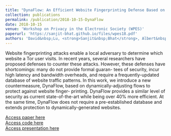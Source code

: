 ```yaml
---
title: "DynaFlow: An Efficient Website Fingerprinting Defense Based on Dynamically-Adjusting Flows"
collection: publications
permalink: /publication/2018-10-15-DynaFlow
date: 2018-10-15
venue: 'Workshop on Privacy in the Electronic Society (WPES)'
paperurl: 'https://sanjit-bhat.github.io/files/wpes18.pdf'
authors: 'David&nbsp;Lu, <strong>Sanjit&nbsp;Bhat</strong>, Albert&nbsp;Kwon, Srinivas&nbsp;Devadas'
---
```

Website fingerprinting attacks enable a local adversary to determine which website a Tor user visits. In recent years, several researchers have proposed defenses to counter these attacks. However, these defenses have shortcomings: many do not provide formal guaran- tees of security, incur high latency and bandwidth overheads, and require a frequently-updated database of website traffic patterns. In this work, we introduce a new countermeasure, DynaFlow, based on dynamically-adjusting flows to protect against website finger- printing. DynaFlow provides a similar level of security as current state-of-the-art while being over 40% more efficient. At the same time, DynaFlow does not require a pre-established database and extends protection to dynamically-generated websites.

[Access paper here](https://sanjit-bhat.github.io/files/wpes18.pdf)<br/>
[Access code here](https://github.com/davidboxboro/DynaFlow)<br/>
[Access presentation here](https://docs.google.com/presentation/d/1ioB_QqMuqpJ1B22uiwgj-oSUOxm5btFQB8Ki0npBFs0/edit?usp=sharing)


